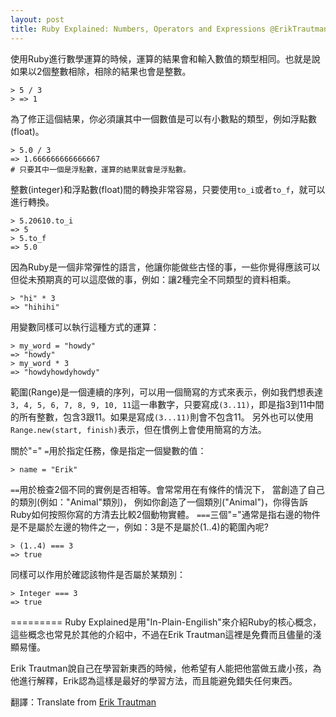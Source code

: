 ```yaml
---
layout: post
title: Ruby Explained: Numbers, Operators and Expressions @ErikTrautman
---
```


使用Ruby進行數學運算的時候，運算的結果會和輸入數值的類型相同。也就是說如果以2個整數相除，相除的結果也會是整數。

	> 5 / 3
	> => 1

為了修正這個結果，你必須讓其中一個數值是可以有小數點的類型，例如浮點數(float)。

	> 5.0 / 3 
	=> 1.666666666666667
	# 只要其中一個是浮點數，運算的結果就會是浮點數。


整數(integer)和浮點數(float)間的轉換非常容易，只要使用`to_i`或者`to_f`，就可以進行轉換。

	> 5.20610.to_i
	=> 5
	> 5.to_f
	=> 5.0

因為Ruby是一個非常彈性的語言，他讓你能做些古怪的事，一些你覺得應該可以但從未預期真的可以這麼做的事，例如：讓2種完全不同類型的資料相乘。

	> "hi" * 3
	=> "hihihi"

用變數同樣可以執行這種方式的運算：

	> my_word = "howdy"
 	=> "howdy"
	> my_word * 3
	=> "howdyhowdyhowdy"


範圍(Range)是一個連續的序列，可以用一個簡寫的方式來表示，例如我們想表達`3, 4, 5, 6, 7, 8, 9, 10, 11`這一串數字，只要寫成`(3..11)`，即是指3到11中間的所有整數，包含3跟11。如果是寫成`(3...11)`則會不包含11。
另外也可以使用`Range.new(start, finish)`表示，但在慣例上會使用簡寫的方法。

關於"="
`=`用於指定任務，像是指定一個變數的值：

	> name = "Erik"

`==`用於檢查2個不同的實例是否相等。會常常用在有條件的情況下，
當創造了自己的類別(例如："Animal"類別)，
例如你創造了一個類別("Animal")，你得告訴Ruby如何按照你寫的方清去比較2個動物實體。
`===`三個"="通常是指右邊的物件是不是屬於左邊的物件之一，例如：3是不是屬於(1..4)的範圍內呢?

	> (1..4) === 3
	=> true

同樣可以作用於確認該物件是否屬於某類別：

	> Integer === 3
	=> true


=========
Ruby Explained是用"In-Plain-Engilish"來介紹Ruby的核心概念，這些概念也常見於其他的介紹中，不過在Erik Trautman這裡是免費而且儘量的淺顯易懂。

Erik Trautman說自己在學習新東西的時候，他希望有人能把他當做五歲小孩，為他進行解釋，Erik認為這樣是最好的學習方法，而且能避免錯失任何東西。

翻譯：Translate from [Erik Trautman](http://www.eriktrautman.com/)
